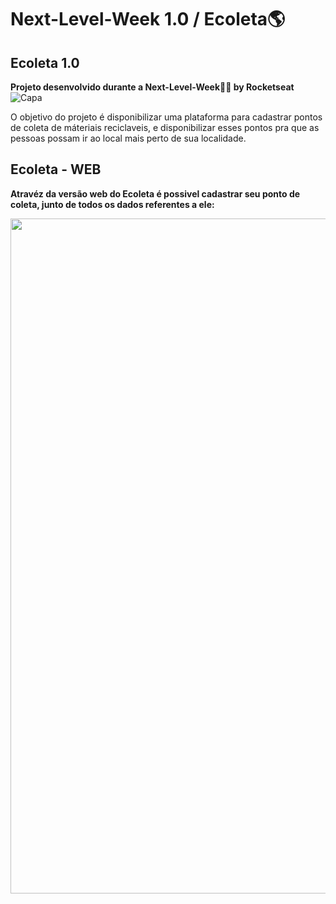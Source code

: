 # Next-Level-Week 1.0 / Ecoleta:earth_americas:

## Ecoleta 1.0

**Projeto desenvolvido durante a Next-Level-Week💚💜 by Rocketseat**
![Capa](https://user-images.githubusercontent.com/55250762/84310063-6be5e180-ab37-11ea-8946-c79bc408e0fd.png)

O objetivo do projeto é disponibilizar uma plataforma para cadastrar pontos de coleta de máteriais reciclaveis,
e disponibilizar esses pontos pra que as pessoas possam ir ao local mais perto de sua localidade.

<h2>Ecoleta - WEB</h2>

**Atravéz da versão web do Ecoleta é possivel cadastrar seu ponto de coleta, junto de todos os dados referentes a ele:**

<img src="/Attachments/img/Ecoleta-Web.png" width="1920" height="1080"/>


